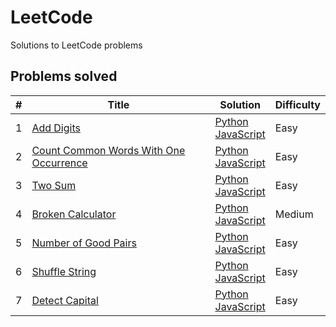 # LeetCode
Solutions to LeetCode problems

## Problems solved

| # | Title | Solution | Difficulty |
|---| ----- | -------- | ---------- |
|1|[Add Digits](https://leetcode.com/problems/add-digits) | [Python](./easy/add-digits/add-digits.py) <br/> [JavaScript](./easy/add-digits/add-digits.js) |Easy|
|2|[Count Common Words With One Occurrence](https://leetcode.com/problems/count-common-words-with-one-occurrence) | [Python](./easy/count_commonords_with_one_occurrence/count-words.py) <br/> [JavaScript](./easy/count_commonords_with_one_occurrence/count-words.js) |Easy|
|3|[Two Sum](https://leetcode.com/problems/two-sum/) | [Python](./easy/two-sum/twoSum.py) <br/> [JavaScript](./easy/two-sum/twoSum.js) |Easy|
|4|[Broken Calculator](https://leetcode.com/problems/broken-calculator/) | [Python](./medium/broken-calculator/brokenCalculator.py) <br/> [JavaScript](./medium/broken-calculator/brokenCalculator.js)  |Medium|
|5|[Number of Good Pairs](https://leetcode.com/problems/number-of-good-pairs/) | [Python](./easy/number-good-pairs/numIdenticalPairs.py) <br/> [JavaScript](./easy/number-good-pairs/numIdenticalPairs.js) |Easy|
|6|[Shuffle String](https://leetcode.com/problems/shuffle-string/) | [Python](./easy/shuffle-string/restoreString.py) <br/> [JavaScript](./easy/shuffle-string/restoreString.js) |Easy|
|7|[Detect Capital](https://leetcode.com/problems/detect-capital/) | [Python](./easy/detect-capital/detectCapitalUse.py) <br/> [JavaScript](./easy/detect-capital/detectCapitalUse.js) |Easy|